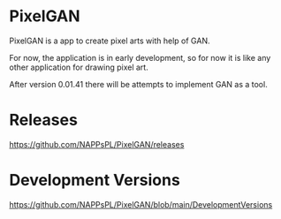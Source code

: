 # PixelGAN
PixelGAN is a app to create pixel arts with help of GAN.

For now, the application is in early development, so for now it is like any other application for drawing pixel art.

After version 0.01.41 there will be attempts to implement GAN as a tool.

# Releases
https://github.com/NAPPsPL/PixelGAN/releases


# Development Versions
https://github.com/NAPPsPL/PixelGAN/blob/main/DevelopmentVersions
